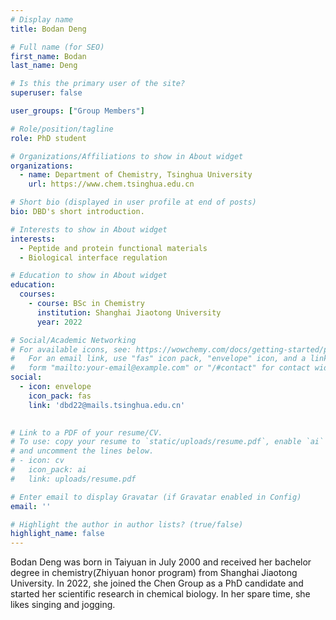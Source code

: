 ```yaml
---
# Display name
title: Bodan Deng

# Full name (for SEO)
first_name: Bodan
last_name: Deng

# Is this the primary user of the site?
superuser: false

user_groups: ["Group Members"]

# Role/position/tagline
role: PhD student

# Organizations/Affiliations to show in About widget
organizations:
  - name: Department of Chemistry, Tsinghua University
    url: https://www.chem.tsinghua.edu.cn

# Short bio (displayed in user profile at end of posts)
bio: DBD's short introduction.

# Interests to show in About widget
interests:
  - Peptide and protein functional materials
  - Biological interface regulation

# Education to show in About widget
education:
  courses:
    - course: BSc in Chemistry
      institution: Shanghai Jiaotong University
      year: 2022

# Social/Academic Networking
# For available icons, see: https://wowchemy.com/docs/getting-started/page-builder/#icons
#   For an email link, use "fas" icon pack, "envelope" icon, and a link in the
#   form "mailto:your-email@example.com" or "/#contact" for contact widget.
social:
  - icon: envelope
    icon_pack: fas
    link: 'dbd22@mails.tsinghua.edu.cn'
  

# Link to a PDF of your resume/CV.
# To use: copy your resume to `static/uploads/resume.pdf`, enable `ai` icons in `params.yaml`,
# and uncomment the lines below.
# - icon: cv
#   icon_pack: ai
#   link: uploads/resume.pdf

# Enter email to display Gravatar (if Gravatar enabled in Config)
email: ''

# Highlight the author in author lists? (true/false)
highlight_name: false
---
```


Bodan Deng was born in Taiyuan in July 2000 and received her bachelor degree in chemistry(Zhiyuan honor program) from Shanghai Jiaotong University. In 2022, she joined the Chen Group as a PhD candidate and started her scientific research in chemical biology. In her spare time, she likes singing and jogging.


